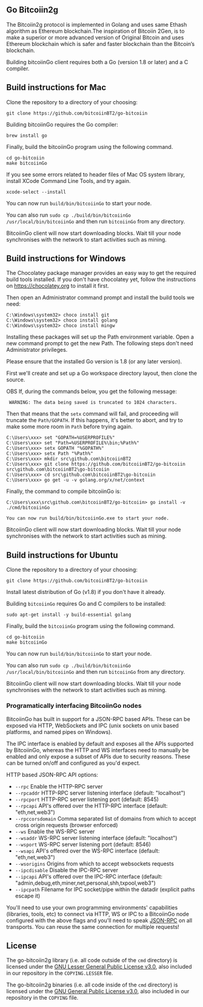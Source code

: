 ## Go Bitcoiin2g

The Bitcoiin2g protocol is implemented in Golang and uses same Ethash algorithm as Ethereum blockchain.The inspiration of Bitcoiin 2Gen, is to make a superior or more advanced version of Original Bitcoin and uses Ethereum blockchain which is safer and faster blockchain than the Bitcoin’s blockchain.


Building bitcoiinGo client requires both a Go (version 1.8 or later) and a C compiler.

## Build instructions for Mac

Clone the repository to a directory of your choosing:
```
git clone https://github.com/bitcoiinBT2/go-bitcoiin
```

Building bitcoiinGo requires the Go compiler:
```
brew install go
```
Finally, build the bitcoiinGo program using the following command.
```
cd go-bitcoiin
make bitcoiinGo
```
If you see some errors related to header files of Mac OS system library, install XCode Command Line Tools, and try again.
```
xcode-select --install
```
You can now run ```build/bin/bitcoiinGo``` to start your node. 

You can also run ```sudo cp ./build/bin/bitcoiinGo /usr/local/bin/bitcoiinGo``` and then run ```bitcoiinGo``` from any directory.   

BitcoiinGo client will now start downloading blocks. Wait till your node synchronises with the network to start activities such as mining.
## Build instructions for Windows

The Chocolatey package manager provides an easy way to get the required build tools installed. If you don't have chocolatey yet, follow the instructions on https://chocolatey.org to install it first.

Then open an Administrator command prompt and install the build tools we need:
```
C:\Windows\system32> choco install git
C:\Windows\system32> choco install golang
C:\Windows\system32> choco install mingw
```

Installing these packages will set up the Path environment variable. Open a new command prompt to get the new Path. The following steps don't need Administrator privileges.

Please ensure that the installed Go version is 1.8 (or any later version).

First we'll create and set up a Go workspace directory layout, then clone the source.

OBS If, during the commands below, you get the following message:
```
 WARNING: The data being saved is truncated to 1024 characters.
```
Then that means that the ```setx``` command will fail, and proceeding will truncate the ```Path/GOPATH```. If this happens, it's better to abort, and try to make some more room in ```Path``` before trying again.

```
C:\Users\xxx> set "GOPATH=%USERPROFILE%"
C:\Users\xxx> set "Path=%USERPROFILE%\bin;%Path%"
C:\Users\xxx> setx GOPATH "%GOPATH%"
C:\Users\xxx> setx Path "%Path%"
C:\Users\xxx> mkdir src\github.com\bitcoiinBT2
C:\Users\xxx> git clone https://github.com/bitcoiinBT2/go-bitcoiin src\github.com\bitcoiinBT2\go-bitcoiin
C:\Users\xxx> cd src\github.com\bitcoiinBT2\go-bitcoiin
C:\Users\xxx> go get -u -v golang.org/x/net/context
```

Finally, the command to compile bitcoiinGo is:

```
C:\Users\xxx\src\github.com\bitcoiinBT2/go-bitcoiin> go install -v ./cmd/bitcoiinGo

You can now run build/bin/bitcoiinGo.exe to start your node.
```
BitcoiinGo client will now start downloading blocks. Wait till your node synchronises with the network to start activities such as mining.

## Build instructions for Ubuntu

Clone the repository to a directory of your choosing:
```
git clone https://github.com/bitcoiinBT2/go-bitcoiin
```

Install latest distribution of Go (v1.8) if you don't have it already. 

Building ```bitcoiinGo``` requires Go and C compilers to be installed:
```
sudo apt-get install -y build-essential golang
```
Finally, build the ```bitcoiinGo``` program using the following command.
```
cd go-bitcoiin
make bitcoiinGo
```
You can now run ```build/bin/bitcoiinGo``` to start your node. 

You can also run ```sudo cp ./build/bin/bitcoiinGo /usr/local/bin/bitcoiinGo``` and then run ```bitcoiinGo``` from any directory. 

BitcoiinGo client will now start downloading blocks. Wait till your node synchronises with the network to start activities such as mining.


### Programatically interfacing BitcoiinGo nodes

BitcoiinGo has built in support for a JSON-RPC based APIs. These can be
exposed via HTTP, WebSockets and IPC (unix sockets on unix based platforms, and named pipes on Windows).

The IPC interface is enabled by default and exposes all the APIs supported by BitcoiinGo, whereas the HTTP
and WS interfaces need to manually be enabled and only expose a subset of APIs due to security reasons.
These can be turned on/off and configured as you'd expect.

HTTP based JSON-RPC API options:

  * `--rpc` Enable the HTTP-RPC server
  * `--rpcaddr` HTTP-RPC server listening interface (default: "localhost")
  * `--rpcport` HTTP-RPC server listening port (default: 8545)
  * `--rpcapi` API's offered over the HTTP-RPC interface (default: "eth,net,web3")
  * `--rpccorsdomain` Comma separated list of domains from which to accept cross origin requests (browser enforced)
  * `--ws` Enable the WS-RPC server
  * `--wsaddr` WS-RPC server listening interface (default: "localhost")
  * `--wsport` WS-RPC server listening port (default: 8546)
  * `--wsapi` API's offered over the WS-RPC interface (default: "eth,net,web3")
  * `--wsorigins` Origins from which to accept websockets requests
  * `--ipcdisable` Disable the IPC-RPC server
  * `--ipcapi` API's offered over the IPC-RPC interface (default: "admin,debug,eth,miner,net,personal,shh,txpool,web3")
  * `--ipcpath` Filename for IPC socket/pipe within the datadir (explicit paths escape it)

You'll need to use your own programming environments' capabilities (libraries, tools, etc) to connect
via HTTP, WS or IPC to a BitcoiinGo node configured with the above flags and you'll need to speak [JSON-RPC](http://www.jsonrpc.org/specification)
on all transports. You can reuse the same connection for multiple requests!


## License

The go-bitcoiin2g library (i.e. all code outside of the `cmd` directory) is licensed under the
[GNU Lesser General Public License v3.0](https://www.gnu.org/licenses/lgpl-3.0.en.html), also
included in our repository in the `COPYING.LESSER` file.

The go-bitcoiin2g binaries (i.e. all code inside of the `cmd` directory) is licensed under the
[GNU General Public License v3.0](https://www.gnu.org/licenses/gpl-3.0.en.html), also included
in our repository in the `COPYING` file.
